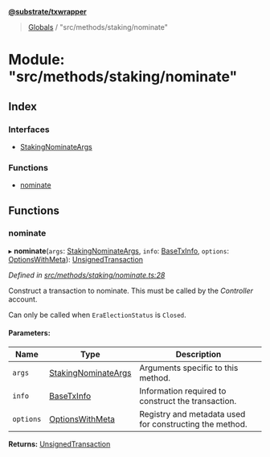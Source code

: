 **[@substrate/txwrapper](../README.md)**

> [Globals](../globals.md) / "src/methods/staking/nominate"

# Module: "src/methods/staking/nominate"

## Index

### Interfaces

* [StakingNominateArgs](../interfaces/_src_methods_staking_nominate_.stakingnominateargs.md)

### Functions

* [nominate](_src_methods_staking_nominate_.md#nominate)

## Functions

### nominate

▸ **nominate**(`args`: [StakingNominateArgs](../interfaces/_src_methods_staking_nominate_.stakingnominateargs.md), `info`: [BaseTxInfo](../interfaces/_src_util_types_.basetxinfo.md), `options`: [OptionsWithMeta](../interfaces/_src_util_types_.optionswithmeta.md)): [UnsignedTransaction](../interfaces/_src_util_types_.unsignedtransaction.md)

*Defined in [src/methods/staking/nominate.ts:28](https://github.com/paritytech/txwrapper/blob/18c85e5/src/methods/staking/nominate.ts#L28)*

Construct a transaction to nominate. This must be called by the _Controller_ account.

Can only be called when `EraElectionStatus` is `Closed`.

#### Parameters:

Name | Type | Description |
------ | ------ | ------ |
`args` | [StakingNominateArgs](../interfaces/_src_methods_staking_nominate_.stakingnominateargs.md) | Arguments specific to this method. |
`info` | [BaseTxInfo](../interfaces/_src_util_types_.basetxinfo.md) | Information required to construct the transaction. |
`options` | [OptionsWithMeta](../interfaces/_src_util_types_.optionswithmeta.md) | Registry and metadata used for constructing the method.  |

**Returns:** [UnsignedTransaction](../interfaces/_src_util_types_.unsignedtransaction.md)
